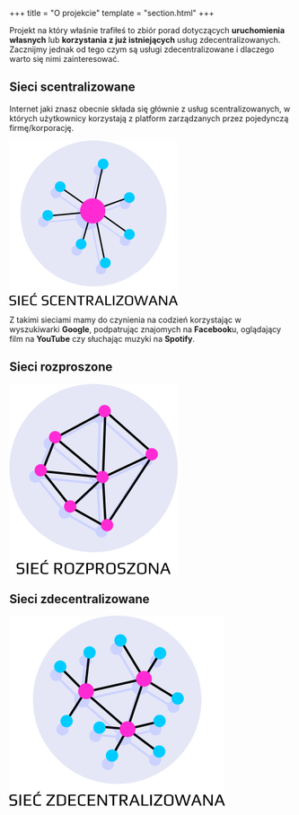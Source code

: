 +++
title = "O projekcie"
template = "section.html"
+++

Projekt na który właśnie trafiłeś to zbiór porad dotyczących **uruchomienia własnych** lub **korzystania z już istniejących** usług zdecentralizowanych. Zacznijmy jednak od tego czym są usługi zdecentralizowane i dlaczego warto się nimi zainteresować.

## Sieci scentralizowane

Internet jaki znasz obecnie składa się głównie z usług scentralizowanych, w których użytkownicy korzystają z platform zarządzanych przez pojedynczą firmę/korporację.

![sieć scentralizowana](siec-scentralizowana.png)

Z takimi sieciami mamy do czynienia na codzień korzystając w wyszukiwarki **Google**, podpatrując znajomych na **Facebook**u, oglądający film na **YouTube** czy słuchając muzyki na **Spotify**.

## Sieci rozproszone

![sieć rozproszona](siec-rozproszona.png)


## Sieci zdecentralizowane

![sieć zdecentralizowana](siec-zdecentralizowana.png)

